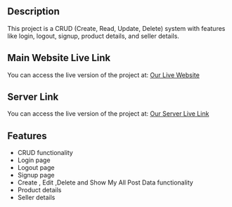 <h2>Description</h2>
  <p>This project is a CRUD (Create, Read, Update, Delete) system with features like login, logout, signup, product details, and seller details.</p>

  <h2>Main Website Live Link</h2>
  <p>You can access the live version of the project at: <a href="https://nextgen-toy.web.app">Our Live Website </a></p>
  <h2>Server Link</h2>
  <p>You can access the live version of the project at: <a href="https://next-gen-toy-server.vercel">Our Server Live Link </a></p>
  

  <h2>Features</h2>
  <ul>
    <li>CRUD functionality</li>
    <li>Login page</li>
    <li>Logout page</li>
    <li>Signup page</li>
    <li>Create , Edit ,Delete and Show My All Post Data  functionality</li>
    <li>Product details</li>
    <li>Seller details</li>
  </ul>